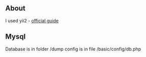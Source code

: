 ## About
I used yii2 - [official guide](http://www.yiiframework.com/doc-2.0/guide-index.html)

## Mysql
Database is in folder /dump
config is in file /basic/config/db.php